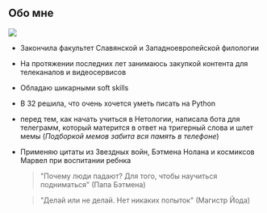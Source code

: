## **Обо мне**
<img src="file:///C:/Users/User/Desktop/about_me/me.jpg" />

*  Закончила факультет Славянской и Западноевропейской филологии
* На протяжении последних лет занимаюсь закупкой контента для телеканалов и видеосервисов 
* Обладаю шикарными soft skills 
* В 32 решила, что очень хочется уметь писать на Python 
*  перед тем, как начать учиться в Нетологии, написала бота для телеграмм, который матерится в ответ на тригерный слова и шлет мемы (_Подборкой мемов забита вся память в телефоне_)
*  Применяю цитаты из Звездных войн, Бэтмена Нолана и космиксов Марвел при воспитании ребнка 
   >"Почему люди падают? Для того, чтобы научиться подниматься" (Папа Бэтмена)

   > "Делай или не делай. Нет никаких попыток" (Магистр Йода)


